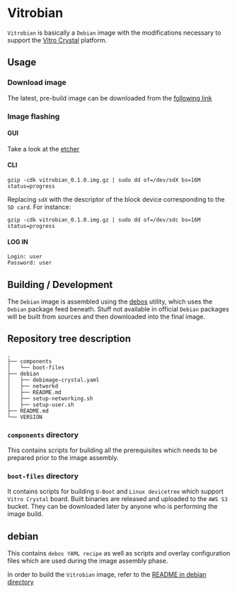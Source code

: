 # Vitrobian

`Vitrobian` is basically a `Debian` image with the modifications necessary to
support the [Vitro Crystal](https://vitro.io/vitro-crystal.html) platform.

## Usage

### Download image

The latest, pre-build image can be downloaded from the
[following link](https://s3-eu-west-1.amazonaws.com/prod-vitrobian-releases/vitrobian_0.1.0.img.gz)

### Image flashing

#### GUI

Take a look at the [etcher](https://etcher.io/)

#### CLI

```
gzip -cdk vitrobian_0.1.0.img.gz | sudo dd of=/dev/sdX bs=16M status=progress
```

Replacing `sdX` with the descriptor of the block device corresponding to the
`SD card`. For instance:

```
gzip -cdk vitrobian_0.1.0.img.gz | sudo dd of=/dev/sdc bs=16M status=progress
```

#### LOG IN

```
Login: user
Password: user
```

## Building / Development
The `Debian` image is assembled using the
[debos](https://github.com/go-debos/debos) utility, which uses the `Debian`
package feed beneath. Stuff not available in official `Debian` packages will be
built from sources and then downloaded into the final image.

## Repository tree description

```
.
├── components
│   └── boot-files
├── debian
│   ├── debimage-crystal.yaml
│   ├── networkd
│   ├── README.md
│   ├── setup-networking.sh
│   ├── setup-user.sh
├── README.md
└── VERSION
```

### `components` directory

This contains scripts for building all the prerequisites which needs to be
prepared prior to the image assembly.

### `boot-files` directory

It contains scripts for building `U-Boot` and `Linux devicetree` which support
`Vitro Crystal` board. Built binaries are released and uploaded to the `AWS S3`
bucket. They can be downloaded later by anyone who is performing the image
build.

## debian

This contains `debos YAML recipe` as well as scripts and overlay configuration
files which are used during the image assembly phase.

In order to build the `Vitrobian` image, refer to the
[README in debian directory](debian/README.md)
